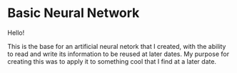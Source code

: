 # Basic Neural Network

Hello!

  This is the base for an artificial neural netork that I created, with the ability to read and write its information to be reused at later dates. My purpose for creating this was to apply it to something cool that I find at a later date.
